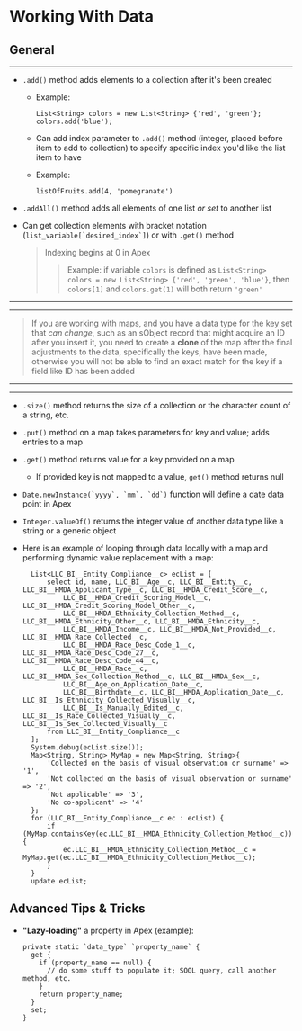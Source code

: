 # Working With Data

## General

---

- `.add()` method adds elements to a collection after it's been created
  - Example:

        List<String> colors = new List<String> {'red', 'green'};
        colors.add('blue');

  - Can add index parameter to `.add()` method (integer, placed before item to add to collection) to specify specific index you'd like the list item to have
  - Example:

        listOfFruits.add(4, 'pomegranate')

- `.addAll()` method adds all elements of one list *or set* to another list
- Can get collection elements with bracket notation (``list_variable[`desired_index`]``) or with `.get()` method

    > Indexing begins at 0 in Apex
    >
    >> Example: if variable `colors` is defined as `List<String> colors = new List<String> {'red', 'green', 'blue'}`, then `colors[1]` and `colors.get(1)` will both return `'green'`

---
---
> If you are working with maps, and you have a data type for the key set that *can change*, such as an sObject record that might acquire an ID after you insert it, you need to create a **clone** of the map after the final adjustments to the data, specifically the keys, have been made, otherwise you will not be able to find an exact match for the key if a field like ID has been added
---
---

- `.size()` method returns the size of a collection or the character count of a string, etc.
- `.put()` method on a map takes parameters for key and value; adds entries to a map
- `.get()` method returns value for a key provided on a map
  - If provided key is not mapped to a value, `get()` method returns null
- ``Date.newInstance(`yyyy`, `mm`, `dd`)`` function will define a date data point in Apex
- `Integer.valueOf()` returns the integer value of another data type like a string or a generic object
- Here is an example of looping through data locally with a map and performing dynamic value replacement with a map:

        List<LLC_BI__Entity_Compliance__c> ecList = [
            select id, name, LLC_BI__Age__c, LLC_BI__Entity__c, LLC_BI__HMDA_Applicant_Type__c, LLC_BI__HMDA_Credit_Score__c,
                LLC_BI__HMDA_Credit_Scoring_Model__c, LLC_BI__HMDA_Credit_Scoring_Model_Other__c,
                LLC_BI__HMDA_Ethnicity_Collection_Method__c, LLC_BI__HMDA_Ethnicity_Other__c, LLC_BI__HMDA_Ethnicity__c,
                LLC_BI__HMDA_Income__c, LLC_BI__HMDA_Not_Provided__c, LLC_BI__HMDA_Race_Collected__c,
                LLC_BI__HMDA_Race_Desc_Code_1__c, LLC_BI__HMDA_Race_Desc_Code_27__c, LLC_BI__HMDA_Race_Desc_Code_44__c,
                LLC_BI__HMDA_Race__c, LLC_BI__HMDA_Sex_Collection_Method__c, LLC_BI__HMDA_Sex__c,
                LLC_BI__Age_on_Application_Date__c,
                LLC_BI__Birthdate__c, LLC_BI__HMDA_Application_Date__c, LLC_BI__Is_Ethnicity_Collected_Visually__c,
                LLC_BI__Is_Manually_Edited__c, LLC_BI__Is_Race_Collected_Visually__c, LLC_BI__Is_Sex_Collected_Visually__c
            from LLC_BI__Entity_Compliance__c
        ];
        System.debug(ecList.size());
        Map<String, String> MyMap = new Map<String, String>{
            'Collected on the basis of visual observation or surname' => '1',
            'Not collected on the basis of visual observation or surname' => '2',
            'Not applicable' => '3',
            'No co-applicant' => '4'
        };
        for (LLC_BI__Entity_Compliance__c ec : ecList) {
            if (MyMap.containsKey(ec.LLC_BI__HMDA_Ethnicity_Collection_Method__c)) {
                ec.LLC_BI__HMDA_Ethnicity_Collection_Method__c = MyMap.get(ec.LLC_BI__HMDA_Ethnicity_Collection_Method__c);
            }
        }
        update ecList;

## Advanced Tips & Tricks

- __"Lazy-loading"__ a property in Apex (example):

      private static `data_type` `property_name` {
        get {
          if (property_name == null) {
            // do some stuff to populate it; SOQL query, call another method, etc.
          }
          return property_name;
        }
        set;
      }
